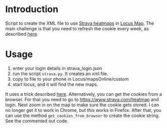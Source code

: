 # Introduction
Script to create the XML file to use [Strava heatmaps](https://www.strava.com/heatmap) in [Locus Map](https://www.locusmap.eu/).
The main challenge is that you need to refresh the cookie every week, as described [here](https://help.locusmap.eu/topic/strava-heatmap-requires-now-authentification-at-higher-zoom#comment-70872).

# Usage
1. enter your login details in strava_login.json
1. run the script `strava.py`. It creates an xml file.
1. copy to file to your phone in Locus/mapsOnline/custom
1. start locus, and it will find the new maps.

It uses a trick described [here](https://github.com/nnngrach/strava_auto_auth). Alternatively, you can
get the cookies from a browser. For that you need to go to https://www.strava.com/heatmap and login. 
Next zoom in on the map to make sure the cookie gets stored. I can no longer get it to work in Chrome, but this 
works in Firefox. After that, you can use the method `get_cookies_from_browser` to create the cookie string.
See the commented out code.



